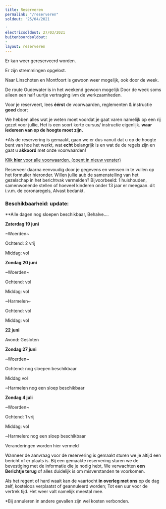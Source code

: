 ```yaml
---
title: Reserveren
permalink: "/reserveren"
soldout: '25/04/2021

'
electricsoldout: 27/03/2021
buitenboordsoldout:
- 
layout: reserveren
---
```


Er kan weer gereserveerd worden. 

Er zijn stremmingen opgelost.

Naar Linschoten en Montfoort is gewoon weer mogelijk, ook door de week.

De route Oudewater is in het weekend gewoon mogelijk
Door de week soms alleen een half uurtje vertraging ivm de werkzaamheden.


Voor je reserveert, lees **éérst** de voorwaarden, reglementen & instructie **goed** door; [](https://descheepsjongens.nl/voorwaarden)
   
We hebben alles wat je weten moet voordat je gaat varen namelijk op een rij gezet voor jullie, Het is een soort korte cursus/ instructie eigenlijk.
**waar iedereen van op de hoogte moet zijn.**

*Als de reservering is gemaakt, gaan we er dus vanuit dat u op de hoogte bent van hoe het werkt, wat **echt** belangrijk is en wat de de regels zijn en gaat u **akkoord** met onze voorwaarden!

[Klik **hier** voor alle voorwaarden. (opent in nieuw venster)](http://descheepsjongens.nl/voorwaarden)


Reserveer daarna eenvoudig door je gegevens en wensen in te vullen op het formulier hieronder. 
Willen jullie aub de samenstelling van het gezelschap in het berichtvak vermelden? 
Bijvoorbeeld: 1 huishouden, samenwonende stellen of hoeveel kinderen onder 13 jaar er meegaan.  dit i.v.m. de coronaregels, Alvast bedankt.

### Beschikbaarheid: update: 

**Alle dagen nog sloepen beschikbaar, Behalve....


**Zaterdag 19 juni**

~Woerden~

Ochtend: 2 vrij 

Middag: vol



**Zondag 20 juni**

~Woerden~

Ochtend: vol 

Middag: vol


~Harmelen~ 

Ochtend: vol

Middag: vol



**22 juni**

Avond: Gesloten



**Zondag 27 juni**

~Woerden~

Ochtend: nog sloepen beschikbaar

Middag vol

~Harmelen nog een sloep beschikbaar



**Zondag 4 juli**

~Woerden~

Ochtend: 1 vrij

Middag: vol

~Harmelen: nog een sloep beschikbaar


Veranderingen worden hier vermeld


Wanneer de aanvraag voor de reservering is gemaakt sturen we je altijd een bericht of er plaats is.
Bij een gemaakte reservering sturen we de bevestiging met de informatie die je nodig hebt,
We verwachten **een Berichtje terug** of alles duidelijk is om misverstanden te voorkomen.

Als het regent of hard waait kan de vaartocht **in overleg met ons** op de dag zelf, kosteloos verplaatst of geannuleerd worden; Tot een uur voor de vertrek tijd. Het weer valt namelijk meestal mee.

*Bij annuleren in andere gevallen zijn wel kosten verbonden.